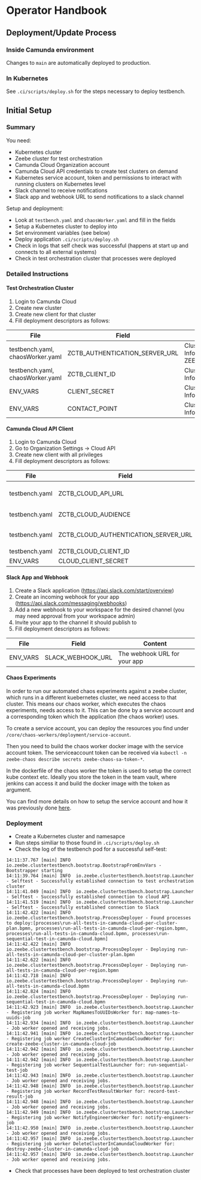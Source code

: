# Operator Handbook

## Deployment/Update Process

### Inside Camunda environment

Changes to `main` are automatically deployed to production.

### In Kubernetes

See `.ci/scripts/deploy.sh` for the steps necessary to deploy testbench.

## Initial Setup

### Summary

You need:

- Kubernetes cluster
- Zeebe cluster for test orchestration
- Camunda Cloud Organization account
- Camunda Cloud API credentials to create test clusters on demand
- Kubernetes service account, token and permissions to interact with running clusters on Kubernetes
  level
- Slack channel to receive notifications
- Slack app and webhook URL to send notifications to a slack channel

Setup and deployment:

- Look at `testbench.yaml` and `chaosWorker.yaml` and fill in the fields
- Setup a Kubernetes cluster to deploy into
- Set environment variables (see below)
- Deploy application `.ci/scripts/deploy.sh`
- Check in logs that self check was successful (happens at start up and connects to all external
  systems)
- Check in test orchestration cluster that processes were deployed

### Detailed Instructions

#### Test Orchestration Cluster

1. Login to Camunda Cloud
2. Create new cluster
3. Create new client for that cluster
4. Fill deployment descriptors as follows:

|               File               |             Field              |                                  Content                                   |
|----------------------------------|--------------------------------|----------------------------------------------------------------------------|
| testbench.yaml, chaosWorker.yaml | ZCTB_AUTHENTICATION_SERVER_URL | Cluster Client -> Connection Information -> ZEEBE_AUTHORIZATION_SERVER_URL |
| testbench.yaml, chaosWorker.yaml | ZCTB_CLIENT_ID                 | Cluster Client -> Connection Information -> ZEEBE_CLIENT_ID                |
| ENV_VARS                         | CLIENT_SECRET                  | Cluster Client -> Connection Information -> ZEEBE_CLIENT_SECRET            |
| ENV_VARS                         | CONTACT_POINT                  | Cluster Client -> Connection Information -> ZEEBE_ADDRESS                  |

#### Camunda Cloud API Client

1. Login to Camunda Cloud
2. Go to Organization Settings -> Cloud API
3. Create new client with all privileges
4. Fill deployment descriptors as follows:

|      File      |                Field                 |                                             Content                                             |
|----------------|--------------------------------------|-------------------------------------------------------------------------------------------------|
| testbench.yaml | ZCTB_CLOUD_API_URL                   | Depends on the stage (e.g. `https://api.cloud.ultrawombat.com/` for integration stage)          |
| testbench.yaml | ZCTB_CLOUD_AUDIENCE                  | Depends on stage (e.g. `api.cloud.ultrawombat.com` for integration stage)                       |
| testbench.yaml | ZCTB_CLOUD_AUTHENTICATION_SERVER_URL | Depends on stage (e.g. `https://login.cloud.ultrawombat.com/oauth/token` for integration stage) |
| testbench.yaml | ZCTB_CLOUD_CLIENT_ID                 | Cloud API -> Client -> Client Id                                                                |
| ENV_VARS       | CLOUD_CLIENT_SECRET                  | Cloud API -> Client -> Client Secret                                                            |

#### Slack App and Webhook

1. Create a Slack application (https://api.slack.com/start/overview)
2. Create an incoming webhook for your app (https://api.slack.com/messaging/webhooks)
3. Add a new webhook to your workspace for the desired channel (you may need approval from your
   workspace admin)
4. Invite your app to the channel it should publish to
5. Fill deployment descriptors as follows:

|   File   |       Field       |           Content            |
|----------|-------------------|------------------------------|
| ENV_VARS | SLACK_WEBHOOK_URL | The webhook URL for your app |

#### Chaos Experiments

In order to run our automated chaos experiments against a zeebe cluster, which runs in a different
kuebernetes cluster, we need access to that cluster. This means our chaos worker, which executes the
chaos experiments, needs access to it. This can be done by a service account and a corresponding
token which the application (the chaos worker) uses.

To create a service account, you can deploy the resources you find
under `/core/chaos-workers/deployment/service-account`.

Then you need to build the chaos worker docker image with the service account token. The
serviceaccount token can be received
via `kubectl -n zeebe-chaos describe secrets zeebe-chaos-sa-token-*`.

In the dockerfile of the chaos worker the token is used to setup the correct kube context etc.
Ideally you store the token in the team vault, where jenkins can access it and build the docker
image with the token as argument.

You can find more details on how to setup the service account and how it was previously
done [here](https://github.com/zeebe-io/zeebe/issues/4361#issuecomment-681869448).

### Deployment

- Create a Kubernetes cluster and namesapce
- Run steps similiar to those found in `.ci/scripts/deploy.sh`
- Check the log of the testbench pod for a successful self-test:

```
14:11:37.767 [main] INFO  io.zeebe.clustertestbench.bootstrap.BootstrapFromEnvVars - Bootstrapper starting
14:11:39.764 [main] INFO  io.zeebe.clustertestbench.bootstrap.Launcher - Selftest - Successfully established connection to test orchestration cluster
14:11:41.049 [main] INFO  io.zeebe.clustertestbench.bootstrap.Launcher - Selftest - Successfully established connection to cloud API
14:11:41.519 [main] INFO  io.zeebe.clustertestbench.bootstrap.Launcher - Selftest - Successfully established connection to Slack
14:11:42.422 [main] INFO  io.zeebe.clustertestbench.bootstrap.ProcessDeployer - Found processes to deploy:[processes\run-all-tests-in-camunda-cloud-per-cluster-plan.bpmn, processes\run-all-tests-in-camunda-cloud-per-region.bpmn, processes\run-all-tests-in-camunda-cloud.bpmn, processes\run-sequential-test-in-camunda-cloud.bpmn]
14:11:42.422 [main] INFO  io.zeebe.clustertestbench.bootstrap.ProcessDeployer - Deploying run-all-tests-in-camunda-cloud-per-cluster-plan.bpmn
14:11:42.622 [main] INFO  io.zeebe.clustertestbench.bootstrap.ProcessDeployer - Deploying run-all-tests-in-camunda-cloud-per-region.bpmn
14:11:42.718 [main] INFO  io.zeebe.clustertestbench.bootstrap.ProcessDeployer - Deploying run-all-tests-in-camunda-cloud.bpmn
14:11:42.824 [main] INFO  io.zeebe.clustertestbench.bootstrap.ProcessDeployer - Deploying run-sequential-test-in-camunda-cloud.bpmn
14:11:42.923 [main] INFO  io.zeebe.clustertestbench.bootstrap.Launcher - Registering job worker MapNamesToUUIDsWorker for: map-names-to-uuids-job
14:11:42.934 [main] INFO  io.zeebe.clustertestbench.bootstrap.Launcher - Job worker opened and receiving jobs.
14:11:42.941 [main] INFO  io.zeebe.clustertestbench.bootstrap.Launcher - Registering job worker CreateClusterInCamundaCloudWorker for: create-zeebe-cluster-in-camunda-cloud-job
14:11:42.942 [main] INFO  io.zeebe.clustertestbench.bootstrap.Launcher - Job worker opened and receiving jobs.
14:11:42.942 [main] INFO  io.zeebe.clustertestbench.bootstrap.Launcher - Registering job worker SequentialTestLauncher for: run-sequential-test-job
14:11:42.943 [main] INFO  io.zeebe.clustertestbench.bootstrap.Launcher - Job worker opened and receiving jobs.
14:11:42.948 [main] INFO  io.zeebe.clustertestbench.bootstrap.Launcher - Registering job worker RecordTestResultWorker for: record-test-result-job
14:11:42.948 [main] INFO  io.zeebe.clustertestbench.bootstrap.Launcher - Job worker opened and receiving jobs.
14:11:42.949 [main] INFO  io.zeebe.clustertestbench.bootstrap.Launcher - Registering job worker NotifyEngineersWorker for: notify-engineers-job
14:11:42.950 [main] INFO  io.zeebe.clustertestbench.bootstrap.Launcher - Job worker opened and receiving jobs.
14:11:42.957 [main] INFO  io.zeebe.clustertestbench.bootstrap.Launcher - Registering job worker DeleteClusterInCamundaCloudWorker for: destroy-zeebe-cluster-in-camunda-cloud-job
14:11:42.957 [main] INFO  io.zeebe.clustertestbench.bootstrap.Launcher - Job worker opened and receiving jobs.
```

- Check that processes have been deployed to test orchestration cluster

